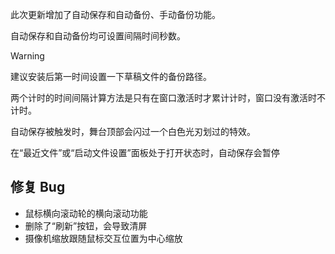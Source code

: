 此次更新增加了自动保存和自动备份、手动备份功能。

自动保存和自动备份均可设置间隔时间秒数。

> [!WARNING]
> 建议安装后第一时间设置一下草稿文件的备份路径。
>
> 两个计时的时间间隔计算方法是只有在窗口激活时才累计计时，窗口没有激活时不计时。
>
> 自动保存被触发时，舞台顶部会闪过一个白色光刃划过的特效。
>
> 在“最近文件”或“启动文件设置”面板处于打开状态时，自动保存会暂停

## 修复 Bug

- 鼠标横向滚动轮的横向滚动功能
- 删除了“刷新”按钮，会导致清屏
- 摄像机缩放跟随鼠标交互位置为中心缩放
